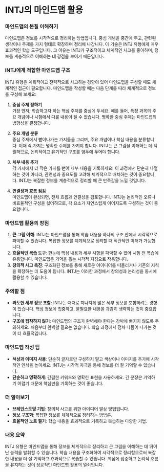 # INTJ의 마인드맵 활용

### 마인드맵의 본질 이해하기

마인드맵은 정보를 시각적으로 정리하는 방법입니다. 중심 개념을 중간에 두고, 관련된 생각이나 주제를 가지 형태로 확장하며 정리해 나갑니다. 이 기술은 INTJ 유형에게 매우 효과적인 학습 도구입니다. 그 이유는 INTJ가 구조적이고 체계적인 사고를 좋아하며, 정보를 계층적으로 이해하는 데 강점을 보이기 때문입니다.

### INTJ에게 적합한 마인드맵 구조

INTJ 유형은 계획적이고 전략적으로 사고하는 경향이 있어 마인드맵을 구성할 때도 체계적인 접근이 필요합니다. 마인드맵을 작성할 때는 다음 단계를 따라 체계적으로 정보를 구성해 보세요:

1. **중심 주제 정하기**  
   가장 먼저, 학습하고자 하는 핵심 주제를 중심에 두세요. 예를 들어, 특정 과목의 주요 개념이나 시험에서 다룰 내용이 될 수 있습니다. 명확한 중심 주제는 마인드맵의 방향성을 결정합니다.

2. **주요 개념 분류**  
   중심 주제에서 뻗어나가는 가지들을 그리며, 주요 개념이나 핵심 내용을 분류합니다. 이때 각 가지는 명확한 주제를 가져야 합니다. INTJ는 큰 그림을 이해하는 데 탁월하므로, 논리적이고 유기적인 구조를 염두에 두어야 합니다.

3. **세부 내용 추가**  
   각 가지에서 더 작은 가지를 뻗어 세부 내용을 기록하세요. 이 과정에서 단순히 나열하는 것이 아니라, 관련성과 중요도를 고려해 체계적으로 배치하는 것이 중요합니다. INTJ는 복잡한 정보를 계층적으로 정리할 때 큰 만족감을 느낄 것입니다.

4. **연결성과 흐름 점검**  
   마인드맵이 완성되면, 전체 흐름과 연결성을 검토합니다. INTJ는 논리적인 오류나 비효율적인 구성을 싫어하므로, 각 요소가 자연스럽게 이어지도록 구성하는 것이 중요합니다.

### 마인드맵 활용의 장점

1. **큰 그림 이해**: INTJ는 마인드맵을 통해 학습 내용을 하나의 구조 안에서 시각적으로 파악할 수 있습니다. 복잡한 정보를 체계적으로 정리할 때 직관적인 이해가 가능합니다.
2. **효율적인 복습 도구**: 한눈에 핵심 내용과 세부 사항을 파악할 수 있어 시험 전 복습에 유용합니다. 마인드맵은 기억을 돕는 시각적 지침으로 작용합니다.
3. **창의적 사고 촉진**: 구조화된 정보를 통해 새로운 아이디어를 떠올리거나 기존의 지식을 확장하는 데 도움이 됩니다. INTJ는 이러한 과정에서 창의성과 논리성을 동시에 활용할 수 있습니다.

### 주의할 점

- **과도한 세부 정보 포함**: INTJ는 때때로 지나치게 많은 세부 정보를 포함하려는 경향이 있습니다. 핵심 정보에 집중하고, 불필요한 내용을 과감히 생략하는 것이 중요합니다.
- **구조에 집착하지 않기**: 마인드맵의 구조가 완벽해야 한다는 강박에 빠지지 않도록 주의하세요. 처음부터 완벽할 필요는 없습니다. 학습 과정에서 점차 다듬어 나가는 것이 더 효율적입니다.

### 마인드맵 작성 팁

- **색상과 이미지 사용**: 단순히 글자로만 구성하지 말고 색상이나 이미지를 추가해 시각적인 인식을 높이세요. INTJ는 시각적 자극을 통해 정보를 더 잘 기억할 수 있습니다.
- **단순하고 명확하게**: 간결한 키워드와 명확한 표현을 사용하세요. 긴 문장은 기억하기 어렵기 때문에 핵심만을 기록하는 것이 좋습니다.

### 더 알아보기

- **브레인스토밍 기법**: 창의적 사고를 위한 아이디어 발상 방법입니다.
- **정보 구조화**: 복잡한 정보를 체계적으로 정리하는 방법론.
- **효율적인 노트 필기**: 학습 내용을 효과적으로 기록하고 복습하는 다양한 기법.

### 내용 요약

INTJ 유형은 마인드맵을 통해 정보를 체계적으로 정리하고 큰 그림을 이해하는 데 뛰어난 능력을 발휘할 수 있습니다. 학습 내용을 구조화하여 시각적으로 정리함으로써 복잡한 내용을 더 잘 기억하고 효과적으로 복습할 수 있습니다. 핵심에 집중하고 논리적 흐름을 유지하는 것이 성공적인 마인드맵 활용의 열쇠입니다.